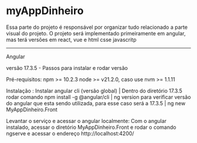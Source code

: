# myAppDinheiro
Essa parte do projeto é responsável por organizar tudo relacionado a parte visual do projeto. O projeto será implementado primeiramente em angular, mas terá versões em react, vue e html csse javascritp

-----------------------------------------------------------------------------------------------------------
Angular

versão 17.3.5 - Passos para instalar e rodar versão

Pré-requisitos: npm >= 10.2.3 node >= v21.2.0, caso use nvm >= 1.1.11

Instalação : Instalar 
angular cli (versão global) | Dentro do diretório 17.3.5 rodar comando npm install -g @angular/cli | ng version para verificar versão do angular que esta sendo utilizada, para esse caso será a 17.3.5 | ng new MyAppDinheiro.Front

Levantar o serviço e acessar o angular localmente: Com o angular instalado, acessar o diretório MyAppDinheiro.Front e rodar o comando ngserve e acessar o endereço http://localhost:4200/

